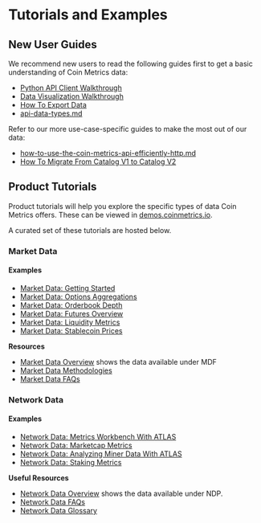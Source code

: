 # Tutorials and Examples

## New User Guides

We recommend new users to read the following guides first to get a basic understanding of Coin Metrics data:

* [Python API Client Walkthrough](../access-our-data/python-client/walkthrough\_community.md)
* [Data Visualization Walkthrough](../data-visualization/)
* [How To Export Data](user-guides/exporting-data.md)
* [api-data-types.md](../core-concepts/api-data-types.md "mention")

Refer to our more use-case-specific guides to make the most out of our data:

* [how-to-use-the-coin-metrics-api-efficiently-http.md](user-guides/how-to-use-the-coin-metrics-api-efficiently-http.md "mention")
* [How To Migrate From Catalog V1 to Catalog V2](user-guides/how-to-migrate-from-catalog-v1-to-catalog-v2.md)

## Product Tutorials

Product tutorials will help you explore the specific types of data Coin Metrics offers. These can be viewed in [demos.coinmetrics.io](https://demos.coinmetrics.io).

A curated set of these tutorials are hosted below.

### Market Data

#### Examples

* [Market Data: Getting Started](tutorials/md\_market\_data\_overview.md)
* [Market Data: Options Aggregations](tutorials/md\_options\_aggregation.md)
* [Market Data: Orderbook Depth](tutorials/md\_orderbook\_depth.md)
* [Market Data: Futures Overview](tutorials/md\_futures\_overview.md)
* [Market Data: Liquidity Metrics](tutorials/md-liquidity-metrics.md)
* [Market Data: Stablecoin Prices](tutorials/md-stablecoin-prices.md)

**Resources**

* [Market Data Overview](../market-data/market-data-overview/) shows the data available under MDF
* [Market Data Methodologies](../market-data/methodologies/)
* [Market Data FAQs](../market-data/faqs/)

### Network Data

#### Examples

* [Network Data: Metrics Workbench With ATLAS](tutorials/atlas\_metric\_workbench.md)
* [Network Data: Marketcap Metrics](tutorials/ndp\_marketcap\_metrics.md)
* [Network Data: Analyzing Miner Data With ATLAS](tutorials/atlas\_miner\_signatures.md)
* [Network Data: Staking Metrics](tutorials/nd-staking-metrics.md)

**Useful Resources**

* [Network Data Overview](../network-data/network-data-overview/) shows the data available under NDP.
* [Network Data FAQs](../network-data/network-data-faqs.md)
* [Network Data Glossary](../network-data/network-data-overview/)



